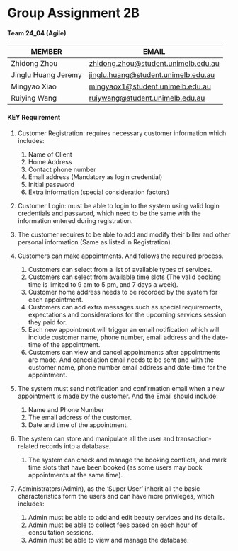 # Group Assignment 2B 


#### Team 24_04 (Agile)


| MEMBER | EMAIL |
| --- | --- |
| Zhidong Zhou | zhidong.zhou@student.unimelb.edu.au |
| Jinglu Huang Jeremy | jinglu.huang@student.unimelb.edu.au |
| Mingyao Xiao  |  mingyaox1@student.unimelb.edu.au |
| Ruiying Wang | ruiywang@student.unimelb.edu.au |



#### KEY Requirement 

1. Customer Registration: requires necessary customer information which includes:  
    1. Name of Client  
    2. Home Address  
    3. Contact phone number  
    4. Email address (Mandatory as login credential)  
    5. Initial password  
    6. Extra information (special consideration factors)

2. Customer Login: must be able to login to the system using valid login credentials and password, which need to be the same with the information entered during registration.

3. The customer requires to be able to add and modify their biller and other personal information (Same as listed in Registration).

4. Customers can make 
appointments. And follows the required 
process.  
    1. Customers can select from a list of available types of services.  
    2. Customers can select from available time slots (The valid booking time is limited to 9 am to 5 pm, and 7 days a week).  
    3. Customer home address needs to be recorded by the system for each appointment.  
    4. Customers can add extra messages such as special requirements, expectations and considerations for the upcoming services session they paid for.
    5. Each new appointment will trigger an email notification which will include customer name, phone number, email address and the date-time of the appointment. 
    6. Customers can view and cancel appointments after appointments are made. And cancellation email needs to be sent and with the customer name, phone number email address and date-time for the appointment.
6. The system must send notification and confirmation email when a new appointment is made by the 
customer. And the Email should include:  
    1. Name and Phone Number  
    2. The email address of the customer.  
    3. Date and time of the appointment.
7. The system can store and manipulate all the user and transaction-related records into a 
database.  
    1. The system can check and manage the booking conflicts, and mark time slots that have been booked (as some users may book appointments at the same time).
8. Administrators(Admin), as the ‘Super User’ inherit all the basic characteristics form the users and can have more privileges, which includes:  
    1. Admin must be able to add and edit beauty services and its 
details.  
    2. Admin must be able to collect fees based on each hour of consultation 
sessions.  
    3. Admin must be able to view and manage the database.